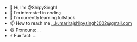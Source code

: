 - 👋 Hi, I’m @ShilpySingh1
- 👀 I’m interested in coding
- 🌱 I’m currently learning fullstack
- 📫 How to reach me ...kumarirajshilpysingh2002@gmail.com 
- 😄 Pronouns: ...
- ⚡ Fun fact: ...

<!---
ShilpySingh1/ShilpySingh1 is a ✨ special ✨ repository because its `README.md` (this file) appears on your GitHub profile.
You can click the Preview link to take a look at your changes.
--->
